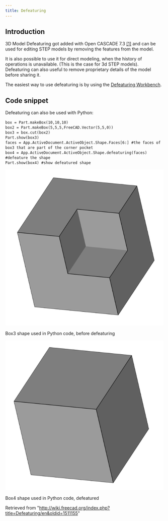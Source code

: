 ```yaml
---
title: Defeaturing
---
```


## Introduction

3D Model Defeaturing got added with Open CASCADE 7.3 [[1]](https://dev.opencascade.org/index.php?q=node/1211) and can be used for editing STEP models by removing the features from the model.

It is also possible to use it for direct modeling, when the history of operations is unavailable. (This is the case for 3d STEP models). Defeaturing can also useful to remove proprietary details of the model before sharing it.

The easiest way to use defeaturing is by using the [Defeaturing Workbench](/Defeaturing_Workbench "Defeaturing Workbench").

## Code snippet

Defeaturing can also be used with Python:

```
box = Part.makeBox(10,10,10)
box2 = Part.makeBox(5,5,5,FreeCAD.Vector(5,5,0))
box3 = box.cut(box2)
Part.show(box3)
faces = App.ActiveDocument.ActiveObject.Shape.Faces[6:] #the faces of box3 that are part of the corner pocket
box4 = App.ActiveDocument.ActiveObject.Shape.defeaturing(faces) #defeature the shape
Part.show(box4) #show defeatured shape

```

![](/src/assets/images/Box3.PNG)

Box3 shape used in Python code, before defeaturing

![](/src/assets/images/Box4.PNG)

Box4 shape used in Python code, defeatured

Retrieved from "<http://wiki.freecad.org/index.php?title=Defeaturing/en&oldid=1511155>"

